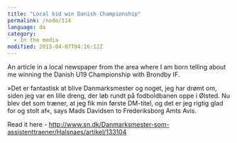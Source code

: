 ```yaml
---
title: "Local kid win Danish Championship"
permalink: /node/114
language: da
category:
  - In the media
modified: 2013-04-07T04:16:12Z
---
```


An article in a local newspaper from the area where I am born telling about me winning the Danish U19 Championship with Brondby IF.

»Det er fantastisk at blive Danmarksmester og noget, jeg har drømt om, siden jeg var en lille dreng, der løb rundt på fodboldbanen oppe i Ølsted. Nu blev det som træner, at jeg fik min første DM-titel, og det er jeg rigtig glad for og stolt af«, says Mads Davidsen to Frederiksborg Amts Avis.

Read it here - <http://www.sn.dk/Danmarksmester-som-assistenttraener/Halsnaes/artikel/133104>
